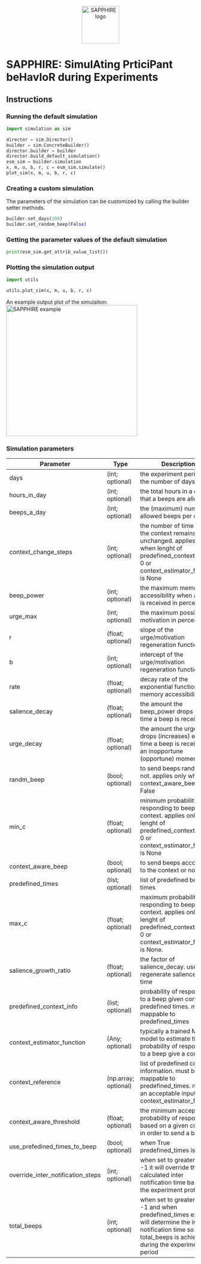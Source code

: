 <p align="center">
  <img alt="SAPPHIRE logo" height="100" src="https://raw.githubusercontent.com/khnshn/sapphire/main/gem.png">
</p>

# SAPPHIRE: SimulAting PrticiPant beHavIoR during Experiments

## Instructions

### Running the default simulation

```python
import simulation as sim

director = sim.Director()
builder = sim.ConcreteBuilder()
director.builder = builder
director.build_default_simulation()
esm_sim = builder.simulation
x, m, u, b, r, c = esm_sim.simulate()
plot_sim(x, m, u, b, r, c)
```

### Creating a custom simulation

The parameters of the simulation can be customized by calling the builder setter methods.

```python
builder.set_days(100)
builder.set_random_beep(False)
```

### Getting the parameter values of the default simulation
```python
print(esm_sim.get_attrib_value_list())
```

### Plotting the simulation output
```python
import utils

utils.plot_sim(x, m, u, b, r, c)
```
An example output plot of the simulaiton:
<br/>
<img alt="SAPPHIRE example" height="350" src="https://raw.githubusercontent.com/khnshn/sapphire/main/example.png">
<br/>

### Simulation parameters

| **Parameter**                     | **Type**             | **Description**                                                                                                                                                        | Default       |
|-----------------------------------|----------------------|------------------------------------------------------------------------------------------------------------------------------------------------------------------------|---------------|
| days                              | (int; optional)      | the experiment period as the number of days                                                                                                                            | 25            |
| hours_in_day                      | (int; optional)      | the total hours in a day that a beeps are allowed                                                                                                                      | 12            |
| beeps_a_day                       | (int; optional)      | the (maximum) number of allowed beeps per day                                                                                                                          | 5             |
| context_change_steps              | (int; optional)      | the number of time steps the context remains unchanged. applies only when lenght of predefined_context_info is 0 or context_estimator_function is None                 | 2             |
| beep_power                        | (int; optional)      | the maximum memory accessibility when a beep is received in percentage                                                                                                 | 1             |
| urge_max                          | (int; optional)      | the maximum possible motivation in percentage                                                                                                                          | 1             |
| r                                 | (float; optional)    | slope of the urge/motivation regeneration function                                                                                                                     | 0.2.          |
| b                                 | (int; optional)      | intercept of the urge/motivation regeneration function                                                                                                                 | 0             |
| rate                              | (float; optional)    | decay rate of the exponential function of memory accessibility                                                                                                         | -0.8.         |
| salience_decay                    | (float; optional)    | the amount the beep_power drops each time a beep is received                                                                                                           | 0.01.         |
| urge_decay                        | (float; optional)    | the amount the urge_max drops (increases) each time a beep is received at an inopportune (opportune) moment                                                            | 0.005.        |
| randm_beep                        | (bool; optional)     | to send beeps randomly or not. applies only when context_aware_beep is False                                                                                           | False.        |
| min_c                             | (float; optional)    | minimum probability of responding to beep given context. applies only when lenght of predefined_context_info is 0 or context_estimator_function is None                | 0.33.         |
| context_aware_beep                | (bool; optional)     | to send beeps according to the context or not                                                                                                                          | True.         |
| predefined_times                  | (list; optional)     | list of predefined beep times                                                                                                                                          | [].           |
| max_c                             | (float; optional)    | maximum probability of responding to beep given context. applies only when lenght of predefined_context_info is 0 or context_estimator_function is None.               | 0.7.          |
| salience_growth_ratio             | (float; optional)    | the factor of salience_decay. used to regenerate salience over time                                                                                                    | 0.0015.       |
| predefined_context_info           | (list; optional)     | probability of responding to a beep given context at predefined times. must be mappable to predefined_times                                                            | [].           |
| context_estimator_function        | (Any; optional)      | typically a trained ML model to estimate the probability of responding to a beep give a context                                                                        | None.         |
| context_reference                 | (np.array; optional) | list of predefined context information. must be mappable to predefined_times. must be an acceptable input to context_estimator_function                                | np.array([]). |
| context_aware_threshold           | (float; optional)    | the minimum acceptable probability of response based on a given context in order to send a beep                                                                        | 0.5.          |
| use_prefedined_times_to_beep      | (bool; optional)     | when True predefined_times is used                                                                                                                                     | True.         |
| override_inter_notification_steps | (int; optional)      | when set to greater than -1 it will override the calculated inter notification time based on the experiment protocol                                                   | -1            |
| total_beeps                       | (int; optional)      | when set to greater than -1 and when predefined_times exists it will determine the inter notification time so the total_beeps is achieved during the experiment period | -1            |
